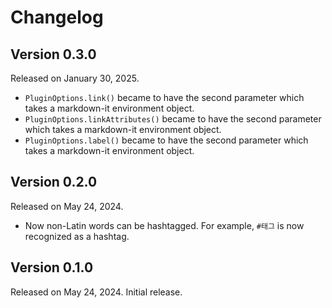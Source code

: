 <!-- deno-fmt-ignore-file -->

Changelog
=========

Version 0.3.0
-------------

Released on January 30, 2025.

 -  `PluginOptions.link()` became to have the second parameter which takes
    a markdown-it environment object.
 -  `PluginOptions.linkAttributes()` became to have the second parameter which
    takes a markdown-it environment object.
 -  `PluginOptions.label()` became to have the second parameter which takes
    a markdown-it environment object.


Version 0.2.0
-------------

Released on May 24, 2024.

 -  Now non-Latin words can be hashtagged.  For example, `#태그` is now
    recognized as a hashtag.


Version 0.1.0
-------------

Released on May 24, 2024.  Initial release.
